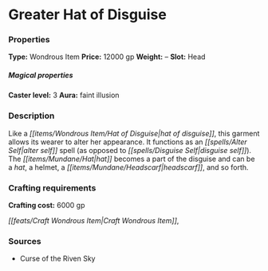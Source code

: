 ﻿---
Title: "Greater Hat of Disguise"
Type: "Wondrous Item"
Price: "12000 gp"
Weight: "–"
Slot: "Head"
Caster level: "3"
Aura: "faint illusion"
Description: |
  "Like a _hat of disguise_, this garment allows its wearer to alter her appearance. It functions as an _alter self_ spell (as opposed to _disguise self_). The hat becomes a part of the disguise and can be a hat, a helmet, a headscarf, and so forth."
Crafting cost: "6000 gp"
Sources: "['Curse of the Riven Sky']"
---

# Greater Hat of Disguise

### Properties

**Type:** Wondrous Item **Price:** 12000 gp **Weight:** – **Slot:** Head

##### Magical properties

**Caster level:** 3 **Aura:** faint illusion

### Description

Like a _[[items/Wondrous Item/Hat of Disguise|hat of disguise]]_, this garment allows its wearer to alter her appearance. It functions as an _[[spells/Alter Self|alter self]]_ spell (as opposed to _[[spells/Disguise Self|disguise self]]_). The _[[items/Mundane/Hat|hat]]_ becomes a part of the disguise and can be a _hat_, a helmet, a _[[items/Mundane/Headscarf|headscarf]]_, and so forth.

### Crafting requirements

**Crafting cost:** 6000 gp

_[[feats/Craft Wondrous Item|Craft Wondrous Item]]_,

### Sources

* Curse of the Riven Sky